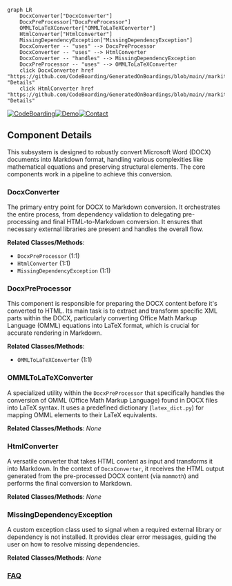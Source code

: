 ```mermaid
graph LR
    DocxConverter["DocxConverter"]
    DocxPreProcessor["DocxPreProcessor"]
    OMMLToLaTeXConverter["OMMLToLaTeXConverter"]
    HtmlConverter["HtmlConverter"]
    MissingDependencyException["MissingDependencyException"]
    DocxConverter -- "uses" --> DocxPreProcessor
    DocxConverter -- "uses" --> HtmlConverter
    DocxConverter -- "handles" --> MissingDependencyException
    DocxPreProcessor -- "uses" --> OMMLToLaTeXConverter
    click DocxConverter href "https://github.com/CodeBoarding/GeneratedOnBoardings/blob/main//markitdown/DocxConverter.md" "Details"
    click HtmlConverter href "https://github.com/CodeBoarding/GeneratedOnBoardings/blob/main//markitdown/HtmlConverter.md" "Details"
```
[![CodeBoarding](https://img.shields.io/badge/Generated%20by-CodeBoarding-9cf?style=flat-square)](https://github.com/CodeBoarding/GeneratedOnBoardings)[![Demo](https://img.shields.io/badge/Try%20our-Demo-blue?style=flat-square)](https://www.codeboarding.org/demo)[![Contact](https://img.shields.io/badge/Contact%20us%20-%20contact@codeboarding.org-lightgrey?style=flat-square)](mailto:contact@codeboarding.org)

## Component Details

This subsystem is designed to robustly convert Microsoft Word (DOCX) documents into Markdown format, handling various complexities like mathematical equations and preserving structural elements. The core components work in a pipeline to achieve this conversion.

### DocxConverter
The primary entry point for DOCX to Markdown conversion. It orchestrates the entire process, from dependency validation to delegating pre-processing and final HTML-to-Markdown conversion. It ensures that necessary external libraries are present and handles the overall flow.


**Related Classes/Methods**:

- `DocxPreProcessor` (1:1)
- `HtmlConverter` (1:1)
- `MissingDependencyException` (1:1)


### DocxPreProcessor
This component is responsible for preparing the DOCX content before it's converted to HTML. Its main task is to extract and transform specific XML parts within the DOCX, particularly converting Office Math Markup Language (OMML) equations into LaTeX format, which is crucial for accurate rendering in Markdown.


**Related Classes/Methods**:

- `OMMLToLaTeXConverter` (1:1)


### OMMLToLaTeXConverter
A specialized utility within the `DocxPreProcessor` that specifically handles the conversion of OMML (Office Math Markup Language) found in DOCX files into LaTeX syntax. It uses a predefined dictionary (`latex_dict.py`) for mapping OMML elements to their LaTeX equivalents.


**Related Classes/Methods**: _None_

### HtmlConverter
A versatile converter that takes HTML content as input and transforms it into Markdown. In the context of `DocxConverter`, it receives the HTML output generated from the pre-processed DOCX content (via `mammoth`) and performs the final conversion to Markdown.


**Related Classes/Methods**: _None_

### MissingDependencyException
A custom exception class used to signal when a required external library or dependency is not installed. It provides clear error messages, guiding the user on how to resolve missing dependencies.


**Related Classes/Methods**: _None_



### [FAQ](https://github.com/CodeBoarding/GeneratedOnBoardings/tree/main?tab=readme-ov-file#faq)